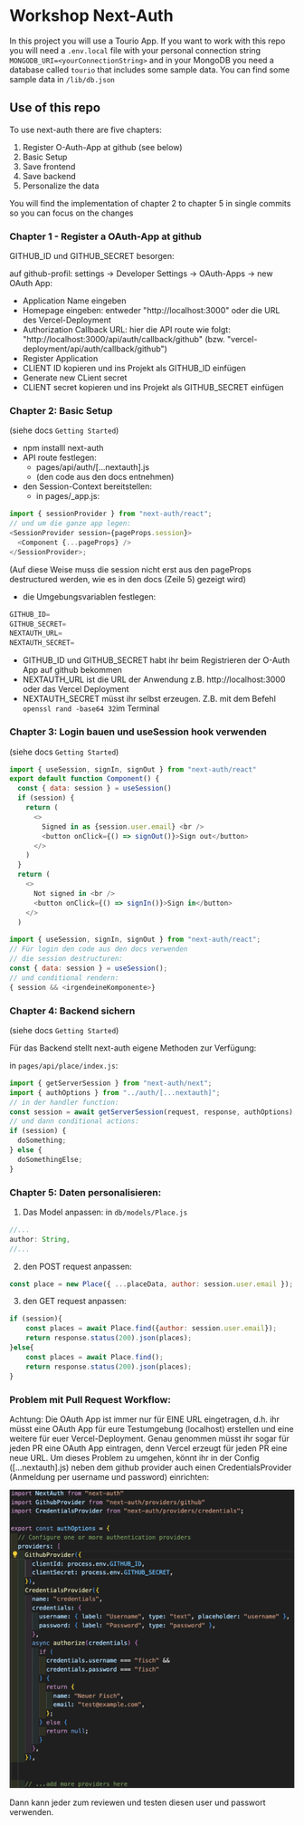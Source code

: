 # Workshop Next-Auth

In this project you will use a Tourio App. If you want to work with this repo you will need a `.env.local` file with your personal connection string `MONGODB_URI=<yourConnectionString>` and in your MongoDB you need a database called `tourio` that includes some sample data. You can find some sample data in `/lib/db.json`

## Use of this repo

To use next-auth there are five chapters:

1. Register O-Auth-App at github (see below)
2. Basic Setup
3. Save frontend
4. Save backend
5. Personalize the data

You will find the implementation of chapter 2 to chapter 5 in single commits so you can focus on the changes

### Chapter 1 - Register a OAuth-App at github

GITHUB_ID und GITHUB_SECRET besorgen:

auf github-profil: settings -> Developer Settings -> OAuth-Apps -> new OAuth App:

- Application Name eingeben
- Homepage eingeben: entweder "http://localhost:3000" oder die URL des Vercel-Deployment
- Authorization Callback URL: hier die API route wie folgt:
  "http://localhost:3000/api/auth/callback/github" (bzw. "vercel-deployment/api/auth/callback/github")
- Register Application
- CLIENT ID kopieren und ins Projekt als GITHUB_ID einfügen
- Generate new CLient secret
- CLIENT secret kopieren und ins Projekt als GITHUB_SECRET einfügen


### Chapter 2: Basic Setup

(siehe docs `Getting Started`)

- npm installl next-auth
- API route festlegen:
  - pages/api/auth/[...nextauth].js
  - (den code aus den docs entnehmen)
- den Session-Context bereitstellen:
  - in pages/\_app.js:

```js
import { sessionProvider } from "next-auth/react";
// und um die ganze app legen:
<SessionProvider session={pageProps.session}>
  <Component {...pageProps} />
</SessionProvider>;
```

(Auf diese Weise muss die session nicht erst aus den pageProps destructured werden, wie es in den docs (Zeile 5) gezeigt wird)

- die Umgebungsvariablen festlegen:
```js
GITHUB_ID=
GITHUB_SECRET=
NEXTAUTH_URL=
NEXTAUTH_SECRET=
```
- GITHUB_ID und GITHUB_SECRET habt ihr beim Registrieren der O-Auth App auf github bekommen
- NEXTAUTH_URL ist die URL der Anwendung z.B. http://localhost:3000 oder das Vercel Deployment
- NEXTAUTH_SECRET müsst ihr selbst erzeugen. Z.B. mit dem Befehl ``openssl rand -base64 32``im Terminal

### Chapter 3: Login bauen und useSession hook verwenden

(siehe docs `Getting Started`)

```js
import { useSession, signIn, signOut } from "next-auth/react"
export default function Component() {
  const { data: session } = useSession()
  if (session) {
    return (
      <>
        Signed in as {session.user.email} <br />
        <button onClick={() => signOut()}>Sign out</button>
      </>
    )
  }
  return (
    <>
      Not signed in <br />
      <button onClick={() => signIn()}>Sign in</button>
    </>
  )

```

```js
import { useSession, signIn, signOut } from "next-auth/react";
// Für login den code aus den docs verwenden
// die session destructuren:
const { data: session } = useSession();
// und conditional rendern:
{ session && <irgendeineKomponente>}
```

### Chapter 4: Backend sichern

(siehe docs `Getting Started`)


Für das Backend stellt next-auth eigene Methoden zur Verfügung:

in `pages/api/place/index.js`:

```js
import { getServerSession } from "next-auth/next";
import { authOptions } from "../auth/[...nextauth]";
// in der handler function:
const session = await getServerSession(request, response, authOptions);
// und dann conditional actions:
if (session) {
  doSomething;
} else {
  doSomethingElse;
}
```

### Chapter 5: Daten personalisieren:

1. Das Model anpassen:
   in `db/models/Place.js`

```js
//...
author: String,
//...
```

2. den POST request anpassen:

```js
const place = new Place({ ...placeData, author: session.user.email });
```

3. den GET request anpassen:

```js
if (session){
    const places = await Place.find({author: session.user.email});
    return response.status(200).json(places);
}else{
    const places = await Place.find();
    return response.status(200).json(places);
}
```

### Problem mit Pull Request Workflow:

Achtung:
Die OAuth App ist immer nur für EINE URL eingetragen, d.h. ihr müsst eine OAuth App für eure Testumgebung
(localhost) erstellen und eine weitere für euer Vercel-Deployment.
Genau genommen müsst ihr sogar für jeden PR eine OAuth App eintragen, denn Vercel erzeugt für jeden PR
eine neue URL. Um dieses Problem zu umgehen, könnt ihr in der Config ([...nextauth].js) neben dem github provider
auch einen CredentialsProvider (Anmeldung per username und password) einrichten:

![Bild](./public/credential.png)

Dann kann jeder zum reviewen und testen diesen user und passwort verwenden.
